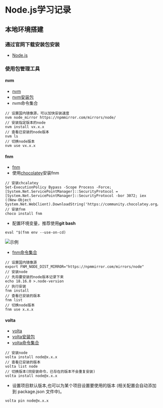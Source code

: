 # Node.js学习记录

## 本地环境搭建

### 通过官网下载安装包安装
- [Node.js](https://nodejs.org/en)

### 使用包管理工具

#### nvm
- [nvm](https://github.com/nvm-sh/nvm#intro)
- [nvm安装包](https://github.com/coreybutler/nvm-windows/releases)
- nvm命令集合
```
// 设置国内镜像源，可以加快安装速度
nvm node_mirror https://npmmirror.com/mirrors/node/
// 安装指定版本的node
nvm install vx.x.x
// 查看已安装的node版本
nvm ls
// 切换node版本
nvm use vx.x.x
```

#### fnm
- [fnm](https://github.com/Schniz/fnm)
- 使用[chocolatey](https://chocolatey.org/)安装fnm
```
// 安装chcalatey
Set-ExecutionPolicy Bypass -Scope Process -Force; [System.Net.ServicePointManager]::SecurityProtocol = [System.Net.ServicePointManager]::SecurityProtocol -bor 3072; iex ((New-Object System.Net.WebClient).DownloadString('https://community.chocolatey.org/install.ps1'))
// 安装fnm
choco install fnm
```
- 配置环境变量，推荐使用**git bash**
```
eval "$(fnm env --use-on-cd)
```
![示例](https://p3-juejin.byteimg.com/tos-cn-i-k3u1fbpfcp/cda74cc733794fc586e11a92c8c6d93a~tplv-k3u1fbpfcp-jj-mark:1512:0:0:0:q75.awebp#?w=996&h=448&s=191834&e=gif&f=190&b=000000)
- [fnm命令集合]( fnm:docs/commands.md)
```
// 设置国内镜像源
export FNM_NODE_DIST_MIRROR="https://npmmirror.com/mirrors/node"
// 安装node
// 先将要安装的node版本记录下来
echo 18.16.0 >.node-version
// 执行安装
fnm install
// 查看已安装的版本
fnm list
// 切换node版本
fnm use x.x.x
```


#### volta
- [volta](https://github.com/volta-cli/volta)
- [volta安装包](https://docs.volta.sh/guide/getting-started)
- [volta命令集合](https://docs.volta.sh/reference/)
```
// 安装node
volta install node@x.x.x
// 查看已安装的版本
volta list node
// 切换版本(同安装命令，已存在的版本不会重复安装)
volta install node@x.x.x
```
- 设置项目默认版本,也可以为某个项目设置要使用的版本 (相关配置会自动添加到 package.json 文件中)。
```
volta pin node@x.x.x
```
